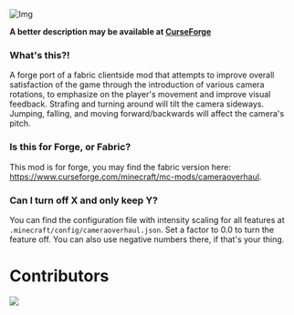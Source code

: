 
![Img](https://i.imgur.com/H3UrLFP.png)

**A better description may be available at [CurseForge](https://www.curseforge.com/minecraft/mc-mods/camera-overhaul-forge)**

### What's this?!
A forge port of a fabric clientside mod that attempts to improve overall satisfaction of the game through the introduction of various camera rotations, to emphasize on the player's movement and improve visual feedback. Strafing and turning around will tilt the camera sideways. Jumping, falling, and moving forward/backwards will affect the camera's pitch.

### Is this for Forge, or Fabric?
This mod is for forge, you may find the fabric version here: https://www.curseforge.com/minecraft/mc-mods/cameraoverhaul.

### Can I turn off X and only keep Y?
You can find the configuration file with intensity scaling for all features at `.minecraft/config/cameraoverhaul.json`. Set a factor to 0.0 to turn the feature off. You can also use negative numbers there, if that's your thing.

# Contributors

<a href="https://github.com/AvacadoWizard120/CameraOverhaulForge/graphs/contributors">
  <img src="https://contrib.rocks/image?repo=AvacadoWizard120/CameraOverhaulForge" />
</a>
